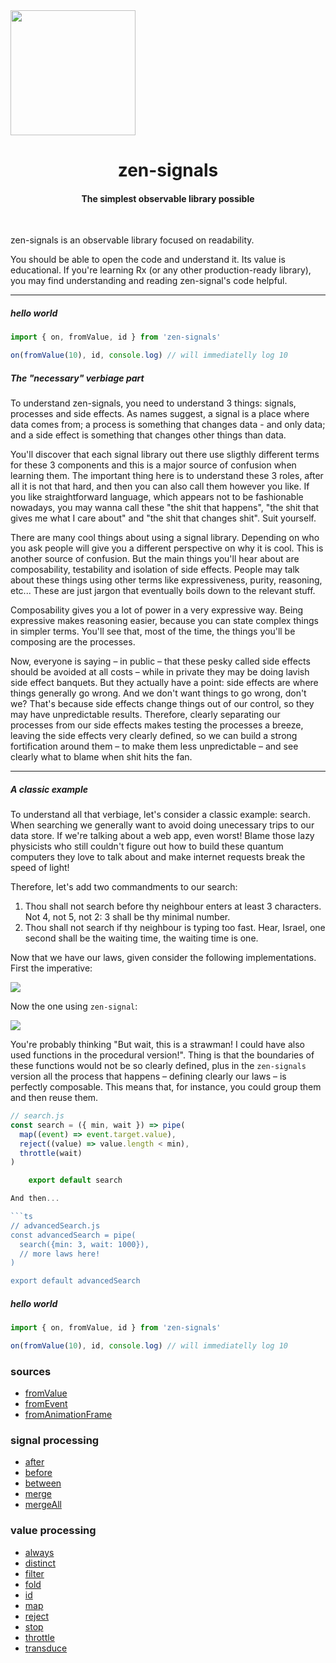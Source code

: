 <img src="https://infiniteshift.files.wordpress.com/2013/05/vesica-piscis.jpg" width="200" />

<center>

<h1>zen-signals</h1>
<h4>The simplest observable library possible</h4>
</center>
<br />

zen-signals is an observable library focused on readability.

You should be able to open the code and understand it. Its value is educational. If you're learning Rx (or any other production-ready library), you may find understanding and reading zen-signal's code helpful.

<hr />

##### hello world

```ts
import { on, fromValue, id } from 'zen-signals'

on(fromValue(10), id, console.log) // will immediatelly log 10
```

##### The "necessary" verbiage part

To understand zen-signals, you need to understand 3 things: signals, processes and side effects. As names suggest, a signal is a place where data comes from; a process is something that changes data - and only data; and a side effect is something that changes other things than data.

You'll discover that each signal library out there use sligthly different terms for these 3 components and this is a major source of confusion when learning them. The important thing here is to understand these 3 roles, after all it is not that hard, and then you can also call them however you like. If you like straightforward language, which appears not to be fashionable nowadays, you may wanna call these "the shit that happens", "the shit that gives me what I care about" and "the shit that changes shit". Suit yourself.

There are many cool things about using a signal library. Depending on who you ask people will give you a different perspective on why it is cool. This is another source of confusion. But the main things you'll hear about are composability, testability and isolation of side effects. People may talk about these things using other terms like expressiveness, purity, reasoning, etc... These are just jargon that eventually boils down to the relevant stuff.

Composability gives you a lot of power in a very expressive way. Being expressive makes reasoning easier, because you can state complex things in simpler terms. You'll see that, most of the time, the things you'll be composing are the processes.

Now, everyone is saying – in public – that these pesky called side effects should be avoided at all costs – while in private they may be doing lavish side effect banquets. But they actually have a point: side effects are where things generally go wrong. And we don't want things to go wrong, don't we? That's because side effects change things out of our control, so they may have unpredictable results. Therefore, clearly separating our processes from our side effects makes testing the processes a breeze, leaving the side effects very clearly defined, so we can build a strong fortification around them – to make them less unpredictable – and see clearly what to blame when shit hits the fan.

<hr />

##### A classic example

To understand all that verbiage, let's consider a classic example: search. When searching we generally want to avoid doing unecessary trips to our data store. If we're talking about a web app, even worst! Blame those lazy physicists who still couldn't figure out how to build these quantum computers they love to talk about and make internet requests break the speed of light!

Therefore, let's add two commandments to our search:

1. Thou shall not search before thy neighbour enters at least 3 characters. Not 4, not 5, not 2: 3 shall be thy minimal number.
2. Thou shall not search if thy neighbour is typing too fast. Hear, Israel, one second shall be the waiting time, the waiting time is one.

Now that we have our laws, given consider the following implementations. First the imperative:

<img src="https://cl.ly/1W0i0C2y372i/procedural.png" />

Now the one using `zen-signal`:

<img src="https://cl.ly/0f1t0K2D183C/functional.png" />

You're probably thinking "But wait, this is a strawman! I could have also used functions in the procedural version!". Thing is that the boundaries of these functions would not be so clearly defined, plus in the `zen-signals` version all the process that happens – defining clearly our laws – is perfectly composable. This means that, for instance, you could group them and then reuse them.

```ts
// search.js
const search = ({ min, wait }) => pipe(
  map((event) => event.target.value),
  reject((value) => value.length < min),
  throttle(wait)
)

    export default search

And then...

```ts
// advancedSearch.js
const advancedSearch = pipe(
  search({min: 3, wait: 1000}),
  // more laws here!
)

export default advancedSearch
```

##### hello world

```ts
import { on, fromValue, id } from 'zen-signals'

on(fromValue(10), id, console.log) // will immediatelly log 10
```

### sources

- [fromValue](./fromValue.ts)
- [fromEvent](./fromEvent.ts)
- [fromAnimationFrame](./fromAnimationFrame.ts)

### signal processing


- [after](./after.ts) 
- [before](./before.ts) 
- [between](./after.ts) 
- [merge](./merge.ts) 
- [mergeAll](./mergeAll.ts) 

### value processing

- [always](./always.ts)
- [distinct](./distinct.ts)
- [filter](./filter.ts)
- [fold](./fold.ts)
- [id](./fold.ts)
- [map](./map.ts)
- [reject](./reject.ts)
- [stop](./stop.ts)
- [throttle](./throttle.ts)
- [transduce](./transduce.ts)
